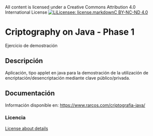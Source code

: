 All content is licensed under a Creative Commons Attribution 4.0 International License
[![LiLicensee: license.markdownC BY-NC-ND 4.0](https://licensebuttons.net/l/by-nc-nd/4.0/80x15.png)](https://creativecommons.org/licenses/by-nc-nd/4.0/)
 
# Criptography on Java - Phase 1
Ejercicio de demostración
 
## Descripción
Aplicación, tipo applet en java para la demostración de la utilización de encriptación/desencriptación mediante clave público/privada. 
 
## Documentación 
Información disponible en: https://www.rarcos.com/criptografia-java/

### Licencia
[License about details](https://bitbucket.org/rubenarcos/cifrado-privado-fase-1-java/src/master/license.md)
